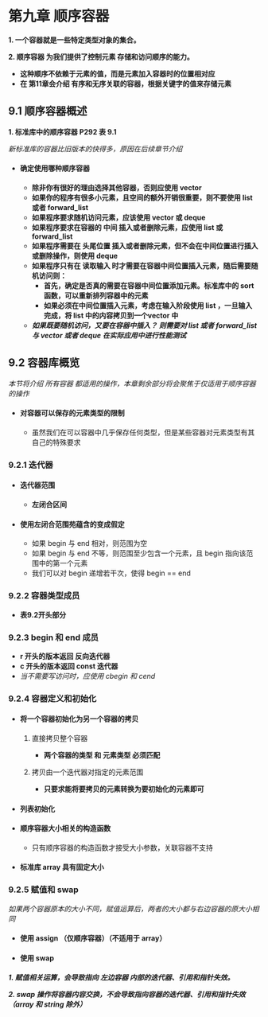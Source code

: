 # 第九章   顺序容器

**1. 一个容器就是一些特定类型对象的集合。**

**2. 顺序容器 为我们提供了控制元素 存储和访问顺序的能力。**

- **这种顺序不依赖于元素的值，而是元素加入容器时的位置相对应**
- **在 第11章会介绍 有序和无序关联的容器，根据关键字的值来存储元素**

## 9.1    顺序容器概述

**1. 标准库中的顺序容器 P292 表 9.1**

*新标准库的容器比旧版本的快得多，原因在后续章节介绍*

- #### 确定使用哪种顺序容器
  -  **除非你有很好的理由选择其他容器，否则应使用 vector**
  - **如果你的程序有很多小元素，且空间的额外开销很重要，则不要使用 list 或者 forward_list**
  - **如果程序要求随机访问元素，应该使用 vector 或 deque**
  - **如果程序要求在容器的 中间 插入或者删除元素，应使用 list 或 forward_list**
  - **如果程序需要在 头尾位置 插入或者删除元素，但不会在中间位置进行插入或删除操作，则使用 deque**
  - **如果程序只有在 读取输入 时才需要在容器中间位置插入元素，随后需要随机访问则：**
    - **首先，确定是否真的需要在容器中间位置添加元素。标准库中的 sort函数，可以重新排列容器中的元素**
    - **如果必须在中间位置插入元素，考虑在输入阶段使用 list ，一旦输入完成，将 list 中的内容拷贝到一个vector 中**
  - ***如果既要随机访问，又要在容器中插入？ 则需要对 list 或者 forward_list 与 vector 或者 deque 在实际应用中进行性能测试***



## 9.2    容器库概览

*本节将介绍 所有容器 都适用的操作，本章剩余部分将会聚焦于仅适用于顺序容器的操作*

- #### 对容器可以保存的元素类型的限制

  - 虽然我们在可以容器中几乎保存任何类型，但是某些容器对元素类型有其自己的特殊要求

### 9.2.1    迭代器

- #### 迭代器范围

  - **左闭合区间**

- #### 使用左闭合范围苑蕴含的变成假定

  - 如果 begin 与 end 相对，则范围为空
  - 如果 begin 与 end 不等，则范围至少包含一个元素，且 begin 指向该范围中的第一个元素
  - 我们可以对 begin 递增若干次，使得 begin == end

### 9.2.2     容器类型成员

- **表9.2开头部分**

### 9.2.3    begin 和 end 成员

- **r 开头的版本返回 反向迭代器**
- **c 开头的版本返回 const 迭代器**
- *当不需要写访问时，应使用 cbegin 和 cend*

### 9.2.4    容器定义和初始化

- #### 将一个容器初始化为另一个容器的拷贝

  1. 直接拷贝整个容器
     - **两个容器的类型 和 元素类型 必须匹配**

  2. 拷贝由一个迭代器对指定的元素范围
     - **只要求能将要拷贝的元素转换为要初始化的元素即可**

- #### 列表初始化

- #### 顺序容器大小相关的构造函数

  - 只有顺序容器的构造函数才接受大小参数，关联容器不支持

- #### 标准库 array 具有固定大小

### 9.2.5    赋值和 swap

*如果两个容器原本的大小不同，赋值运算后，两者的大小都与右边容器的原大小相同*

- #### 使用 assign （仅顺序容器）（不适用于 array）

- #### 使用 swap

***1. 赋值相关运算，会导致指向 左边容器 内部的迭代器、引用和指针失效。***

***2. swap 操作将容器内容交换，不会导致指向容器的迭代器、引用和指针失效（array 和 string 除外）***























































